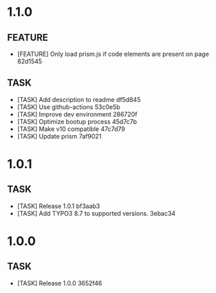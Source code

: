 # 1.1.0

## FEATURE
- [FEATURE] Only load prism.js if code elements are present on page 82d1545

## TASK
- [TASK] Add description to readme df5d845
- [TASK] Use github-actions 53c0e5b
- [TASK] Improve dev environment 286720f
- [TASK] Optimize bootup process 45d7c7b
- [TASK] Make v10 compatible 47c7d79
- [TASK] Update prism 7af9021

# 1.0.1

## TASK
- [TASK] Release 1.0.1 bf3aab3
- [TASK] Add TYPO3 8.7 to supported versions. 3ebac34

# 1.0.0

## TASK
- [TASK] Release 1.0.0 3652f46

